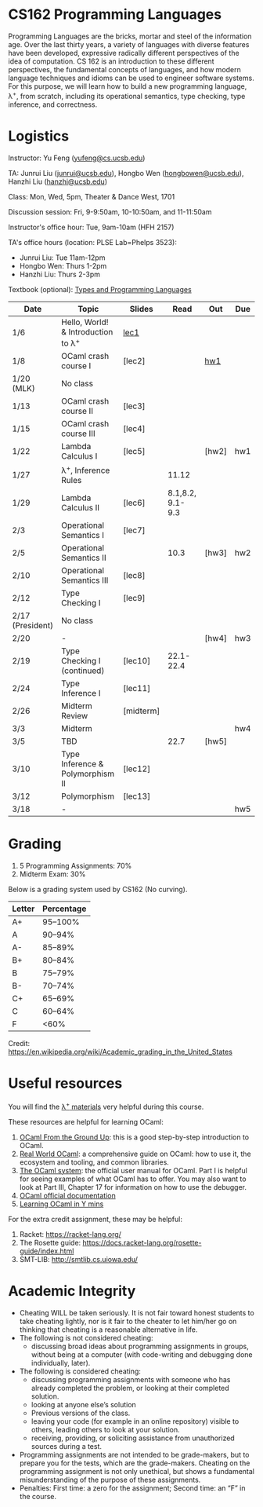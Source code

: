 # CS162 Programming Languages

Programming Languages are the bricks, mortar and steel of the information age. Over the last thirty years, a variety of languages with diverse features have been developed, expressive radically different perspectives of the idea of computation. CS 162 is an introduction to these different perspectives, the fundamental concepts of languages, and how modern language techniques and idioms can be used to engineer software systems. For this purpose, we will learn how to build a new programming language, λ<sup>+</sup>, from scratch, including its operational semantics, type checking, type inference, and correctness.

# Logistics
Instructor: Yu Feng (yufeng@cs.ucsb.edu)

TA: Junrui Liu (junrui@ucsb.edu), Hongbo Wen (hongbowen@ucsb.edu), Hanzhi Liu (hanzhi@ucsb.edu)

Class: Mon, Wed, 5pm, Theater & Dance West, 1701 

Discussion session: Fri, 9-9:50am, 10-10:50am, and 11-11:50am

Instructor's office hour: Tue, 9am-10am (HFH 2157)

TA's office hours (location: PLSE Lab=Phelps 3523):
- Junrui Liu: Tue 11am-12pm
- Hongbo Wen: Thurs 1-2pm
- Hanzhi Liu: Thurs 2-3pm

Textbook (optional): [Types and Programming Languages](https://www.amazon.com/Types-Programming-Languages-MIT-Press/dp/0262162091)

| Date             | Topic                                         | Slides                                 | Read             | Out                    | Due |
| ---------------- | --------------------------------------------- | -------------------------------------- | ---------------- | ---------------------- | --- |
| 1/6              | Hello, World! & Introduction to λ<sup>+</sup> | [lec1](lectures/lecture1.pdf)          |                  |                        |     |
| 1/8             | OCaml crash course I                          | [lec2]         |                  | [hw1](./homework/hw1/) |     |
| 1/20 (MLK)       | No class                                      |                                        |                  |                        |     |
| 1/13             | OCaml crash course II                         | [lec3]         |                  |                        |     |
| 1/15             | OCaml crash course III                        | [lec4]          |                  |                        |     |
| 1/22             | Lambda Calculus I                             | [lec5]          |                  | [hw2] | hw1 |
| 1/27             | λ<sup>+</sup>, Inference Rules                |                                        | 11.12            |                        |     |
| 1/29             | Lambda Calculus II                            | [lec6]          | 8.1,8.2, 9.1-9.3 |                        |     |
| 2/3              | Operational Semantics I                       | [lec7]          |                  |                        |     |
| 2/5              | Operational Semantics II                      |                                        | 10.3             | [hw3]  | hw2 |
| 2/10             | Operational Semantics III                     | [lec8]         |                  |                        |     |
| 2/12             | Type Checking I                               | [lec9]         |                  |                        |     |
| 2/17 (President) | No class                                      |                                        |                  |                        |     |
| 2/20             | -                                             |                                        |                  | [hw4]  | hw3 |  |
| 2/19             | Type Checking I (continued)                   | [lec10]       | 22.1-22.4        |                        |     |
| 2/24             | Type Inference I                              | [lec11]       |                  |                        |     |
| 2/26             | Midterm Review                                | [midterm] |                  |                        |     |  |
| 3/3              | Midterm                                             |                                        |                  |                        | hw4 |
| 3/5              | TBD                                       |                                        | 22.7             | [hw5]  |     |
| 3/10              | Type Inference & Polymorphism II              | [lec12]       |                  |                        |     |
| 3/12             | Polymorphism                                  | [lec13]                                |                  |                        |     |
| 3/18             | -                                             |                                        |                  |                        | hw5 |

# Grading

1. 5 Programming Assignments: 70%
2. Midterm Exam: 30%

Below is a grading system used by CS162 (No curving).

| Letter | Percentage |
| ------ | ---------- |
| A+     | 95–100%    |
| A      | 90–94%     |
| A-     | 85–89%     |
| B+     | 80–84%     |
| B      | 75–79%     |
| B-     | 70–74%     |
| C+     | 65–69%     |
| C      | 60–64%     |
| F      | <60%       |

Credit: https://en.wikipedia.org/wiki/Academic_grading_in_the_United_States


# Useful resources

You will find the [λ<sup>+</sup> materials](./homework/lamp.pdf) very helpful during
this course.

These resources are helpful for learning OCaml:

1. [OCaml From the Ground Up](https://ocamlbook.org/): this is a good
   step-by-step introduction to OCaml.
2. [Real World OCaml](https://dev.realworldocaml.org/guided-tour.html): a
   comprehensive guide on OCaml: how to use it, the ecosystem and tooling, and
   common libraries.
3. [The OCaml system](https://ocaml.org/releases/4.11/htmlman/index.html): the
   official user manual for OCaml. Part I is helpful for seeing examples of what
   OCaml has to offer. You may also want to look at Part III, Chapter 17 for
   information on how to use the debugger.
4. [OCaml official documentation](https://ocaml.org/learn/)
5. [Learning OCaml in Y mins](https://learnxinyminutes.com/docs/ocaml/)

For the extra credit assignment, these may be helpful:
1. Racket: https://racket-lang.org/
2. The Rosette guide: https://docs.racket-lang.org/rosette-guide/index.html
3. SMT-LIB: http://smtlib.cs.uiowa.edu/

# Academic Integrity
- Cheating WILL be taken seriously. It is not fair toward honest students to take cheating lightly, nor is it fair to the cheater to let him/her go on thinking that cheating is a reasonable alternative in life.
- The following is not considered cheating:
   - discussing broad ideas about programming assignments in groups, without being at a computer (with code-writing and debugging done individually, later).
- The following is considered cheating:
   - discussing programming assignments with someone who has already completed the problem, or looking at their completed solution.
   - looking at anyone else’s solution
   - Previous versions of the class.
   - leaving your code (for example in an online repository) visible to others, leading others to look at your solution.
   - receiving, providing, or soliciting assistance from unauthorized sources during a test.
- Programming assignments are not intended to be grade-makers, but to prepare you for the tests, which are the grade-makers. Cheating on the programming assignment is not only unethical, but shows a fundamental misunderstanding of the purpose of these assignments.
- Penalties: First time: a zero for the assignment; Second time: an “F” in the course.

